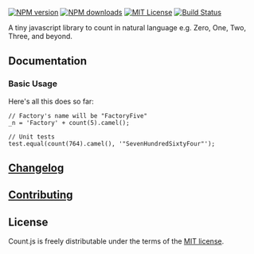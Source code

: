 [![NPM version][npm-version-image]][npm-url] [![NPM downloads][npm-downloads-image]][npm-url] [![MIT License][license-image]][license-url] [![Build Status][travis-image]][travis-url]

A tiny javascript library to count in natural language e.g. Zero, One, Two, Three, and beyond.

## Documentation

### Basic Usage

Here's all this does so far:

    // Factory's name will be "FactoryFive"
    _n = 'Factory' + count(5).camel();
    
    // Unit tests
    test.equal(count(764).camel(), '"SevenHundredSixtyFour"');    
   
## [Changelog](CHANGELOG.md)

## [Contributing](CONTRIBUTING.md)

## License

Count.js is freely distributable under the terms of the [MIT license](LICENSE).

[license-image]: http://img.shields.io/badge/license-MIT-blue.svg?style=flat
[license-url]: LICENSE

[npm-url]: https://npmjs.org/package/count
[npm-version-image]: http://img.shields.io/npm/v/counts.svg?style=flat
[npm-downloads-image]: http://img.shields.io/npm/dm/counts.svg?style=flat

[travis-url]: http://travis-ci.org/nickckaye/count
[travis-image]: http://img.shields.io/travis/nickckaye/count/master.svg?style=flat
